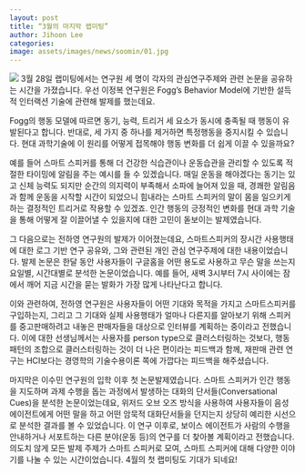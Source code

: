 ```yaml
---
layout: post
title: “3월의 마지막 랩미팅”
author: Jihoon Lee
categories: 
image: assets/images/news/soomin/01.jpg
---
```

<img src="{{site.baseurl}}/assets/images/news/soomin/01.jpg">
3월 28일 랩미팅에서는 연구원 세 명이 각자의 관심연구주제와 관련 논문을 공유하는 시간을 가졌습니다. 
우선 이정복 연구원은 Fogg’s Behavior Model에 기반한 설득적 인터랙션 기술에 관련해 발제를 했는데요. 

Fogg의 행동 모델에 따르면 동기, 능력, 트리거 세 요소가 동시에 충족될 때 행동이 유발된다고 합니다. 반대로, 세 가지 중 하나를 제거하면 특정행동을 중지시킬 수 있습니다. 현대 과학기술에 이 원리를 어떻게 접목해야 행동 변화를 더 쉽게 이끌 수 있을까요? 

예를 들어 스마트 스피커를 통해 더 건강한 식습관이나 운동습관을 관리할 수 있도록 적절한 타이밍에 알림을 주는 예시를 들 수 있겠습니다. 매일 운동을 해야겠다는 동기는 있고 신체 능력도 되지만 순간의 의지력이 부족해서 소파에 늘어져 있을 때, 경쾌한 알림음과 함께 운동을 시작할 시간이 되었으니 힘내라는 스마트 스피커의 말이 몸을 일으키게 하는 결정적인 트리거로 작용할 수 있겠죠. 인간 행동의 긍정적인 변화를 현대 과학 기술을 통해 어떻게 잘 이끌어낼 수 있을지에 대한 고민이 돋보이는 발제였습니다. 


그 다음으로는 전하영 연구원의 발제가 이어졌는데요, 스마트스피커의 장시간 사용행태에 대한 로그 기반 연구 공유와, 그와 관련된 개인 관심 연구주제에 대한 내용이었습니다. 발제 논문은 한달 동안 사용자들이 구글홈을 어떤 용도로 사용하고 무슨 말을 쓰는지 요일별, 시간대별로 분석한 논문이었습니다. 예를 들어, 새벽 3시부터 7시 사이에는 잠에서 깨어 지금 시간을 묻는 발화가 가장 많게 나타난다고 합니다. 

이와 관련하여, 전하영 연구원은 사용자들이 어떤 기대와 목적을 가지고 스마트스피커를 구입하는지, 그리고 그 기대와 실제 사용행태가 얼마나 다른지를 알아보기 위해 스피커를 중고판매하려고 내놓은 판매자들을 대상으로 인터뷰를 계획하는 중이라고 전했습니다. 이에 대한 선생님께서는 사용자를 person type으로 클러스터링하는 것보다, 행동패턴의 조합으로 클러스터링하는 것이 더 나은 편이라는 피드백과 함께, 재판매 관련 연구는 HCI보다는 경영학의 기술수용이론 쪽에 가깝다는 피드백을 해주셨습니다. 


마지막은 이수민 연구원의 입학 이후 첫 논문발제였습니다. 스마트 스피커가 인간 행동을 지도하며 과제 수행을 돕는 과정에서 발생하는 대화의 단서들(Conversational Cues)을 분석한 논문이었는데요, 위저드 오브 오즈 방식을 사용하여 사용자들이 음성 에이전트에게 어떤 말을 하고 어떤 암묵적 대화단서들을 던지는지 상당히 예리한 시선으로 분석한 결과를 볼 수 있었습니다. 이 연구 이후로, 보이스 에이전트가 사람의 수행을 안내하거나 서포트하는 다른 분야(운동 등)의 연구를 더 찾아볼 계획이라고 전했습니다. 
의도치 않게 모든 발제 주제가 스마트 스피커로 모여, 스마트 스피커에 대해 다양한 이야기를 나눌 수 있는 시간이었습니다. 4월의 첫 랩미팅도 기대가 되네요!
